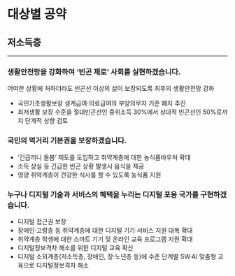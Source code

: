# 대상별 공약

## 저소득층

---

### 생활안전망을 강화하여 ‘빈곤 제로’ 사회를 실현하겠습니다.
어떠한 상황에 처하더라도 빈곤선 이상의 삶이 보장되도록 최후의 생활안전망 강화
- 국민기초생활보장 생계급여·의료급여의 부양의무자 기준 폐지 추진
- 최저생활 보장 수준을 절대빈곤선인 중위소득 30%에서 상대적 빈곤선인 50%로까지 단계적 상향 검토

### 국민의 먹거리 기본권을 보장하겠습니다.
- ‘긴급끼니 돌봄’ 제도를 도입하고 취약계층에 대한 농식품바우처 확대
- 소득 상실 등 긴급한 빈곤 상황 발생시 음식을 제공
- 영양 취약계층이 건강한 식사를 할 수 있도록 농식품 지원

### 누구나 디지털 기술과 서비스의 혜택을 누리는 디지털 포용 국가를 구현하겠습니다.
- 디지털 접근권 보장
- 장애인·고령층 등 취약계층에 대한 디지털 기기·서비스 지원 대폭 확대
- 취약계층 학생에 대한 스마트 기기 및 온라인 교육 프로그램 지원 확대
- 디지털정보격차 해소를 위한 디지털 교육 확산
- 디지털 소외계층(저소득층, 장애인, 장·노년층 등)에 수준 단계별 SW·AI 맞춤형 교육으로 디지털정보격차 해소